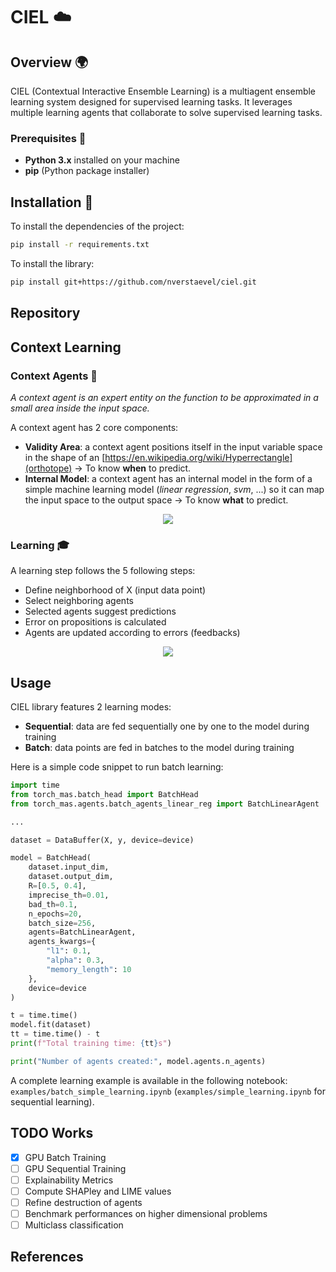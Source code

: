 # CIEL ☁️

## Overview 🌍

CIEL (Contextual Interactive Ensemble Learning) is a multiagent ensemble learning system designed for supervised learning tasks. It leverages multiple learning agents that collaborate to solve supervised learning tasks.

### Prerequisites 🔑

- **Python 3.x** installed on your machine
- **pip** (Python package installer)

## Installation 💾

To install the dependencies of the project:

```bash
pip install -r requirements.txt
```

To install the library:

```bash
pip install git+https://github.com/nverstaevel/ciel.git
```

## Repository

## Context Learning

### Context Agents 🤖

_A context agent is an expert entity on the function to be approximated in a small area inside the input space._

A context agent has 2 core components:

- **Validity Area**: a context agent positions itself in the input variable space in the shape of an [https://en.wikipedia.org/wiki/Hyperrectangle](orthotope) → To know **when** to predict.
- **Internal Model**: a context agent has an internal model in the form of a simple machine learning model (_linear regression_, _svm_, ...) so it can map the input space to the output space → To know **what** to predict.

<p align="center"><image src="images/context_agent_structure.png"></p>

### Learning 🎓

A learning step follows the 5 following steps:

- Define neighborhood of X (input data point)
- Select neighboring agents
- Selected agents suggest predictions
- Error on propositions is calculated
- Agents are updated according to errors (feedbacks)

<p align="center"><image src="images/learning_with_context_agents.gif"></p>

## Usage

CIEL library features 2 learning modes:

- **Sequential**: data are fed sequentially one by one to the model during training
- **Batch**: data points are fed in batches to the model during training

Here is a simple code snippet to run batch learning:

```python
import time
from torch_mas.batch_head import BatchHead
from torch_mas.agents.batch_agents_linear_reg import BatchLinearAgent

...

dataset = DataBuffer(X, y, device=device)

model = BatchHead(
    dataset.input_dim,
    dataset.output_dim,
    R=[0.5, 0.4],
    imprecise_th=0.01,
    bad_th=0.1,
    n_epochs=20,
    batch_size=256,
    agents=BatchLinearAgent,
    agents_kwargs={
        "l1": 0.1,
        "alpha": 0.3,
        "memory_length": 10
    },
    device=device
)

t = time.time()
model.fit(dataset)
tt = time.time() - t
print(f"Total training time: {tt}s")

print("Number of agents created:", model.agents.n_agents)
```

A complete learning example is available in the following notebook: `examples/batch_simple_learning.ipynb` (`examples/simple_learning.ipynb` for sequential learning).

## TODO Works

- [x] GPU Batch Training
- [ ] GPU Sequential Training
- [ ] Explainability Metrics
- [ ] Compute SHAPley and LIME values
- [ ] Refine destruction of agents
- [ ] Benchmark performances on higher dimensional problems
- [ ] Multiclass classification

## References
